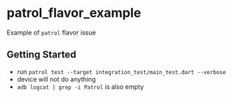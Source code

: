# patrol_flavor_example

Example of `patrol` flavor issue

## Getting Started

- run `patrol test --target integration_test/main_test.dart --verbose`
- device will not do anything
- `adb logcat | grep -i Patrol` is also empty
